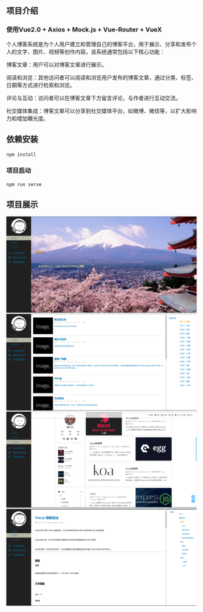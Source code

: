 ## 项目介绍

### 使用Vue2.0 + Axios + Mock.js + Vue-Router + VueX

个人博客系统是为个人用户建立和管理自己的博客平台，用于展示、分享和发布个人的文字、图片、视频等创作内容。该系统通常包括以下核心功能：

博客文章：用户可以对博客文章进行展示。

阅读和浏览：其他访问者可以阅读和浏览用户发布的博客文章，通过分类、标签、日期等方式进行检索和浏览。

评论与互动：访问者可以在博客文章下方留言评论，与作者进行互动交流。

社交媒体集成：博客文章可以分享到社交媒体平台，如微博、微信等，以扩大影响力和增加曝光度。

## 依赖安装
```
npm install
```

### 项目启动
```
npm run serve
```

## 项目展示

![](./static/图片1.png)
![](./static/图片2.png)
![](./static/图片3.png)
![](./static/图片4.png)
